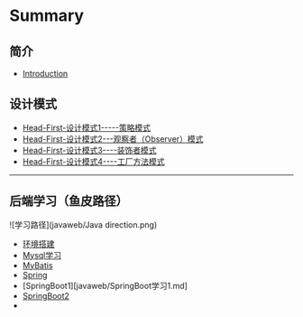 # Summary

## 简介
* [Introduction](README.md)

## 设计模式
* [Head-First-设计模式1-----策略模式](Head-First-设计模式1-----策略模式.md)
* [Head-First-设计模式2---观察者（Observer）模式](Head-First-设计模式2---观察者（Observer）模式.md)
* [Head-First-设计模式3----装饰者模式](Head-First-设计模式3----装饰者模式.md)
* [Head-First-设计模式4----工厂方法模式](Head-First-设计模式4------工厂方法模式.md)

-----
## 后端学习（鱼皮路径）

![学习路径](javaweb/Java direction.png)

* [环境搭建](javaweb/maven.md)
* [Mysql学习](javaweb/MySQL学习.md)
* [MyBatis](javaweb/MyBatis.md)
* [Spring](javaweb/Spring.md)
* [SpringBoot1][javaweb/SpringBoot学习1.md]
* [SpringBoot2](javaweb/SpringBoot学习2.md)
* 

# 	

